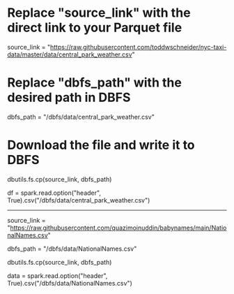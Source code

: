 # Replace "source_link" with the direct link to your Parquet file
source_link = "https://raw.githubusercontent.com/toddwschneider/nyc-taxi-data/master/data/central_park_weather.csv"
 
# Replace "dbfs_path" with the desired path in DBFS
dbfs_path = "/dbfs/data/central_park_weather.csv"
 
# Download the file and write it to DBFS
dbutils.fs.cp(source_link, dbfs_path)
 
df = spark.read.option("header", True).csv("/dbfs/data/central_park_weather.csv")



-----------------------------------------------------

source_link = "https://raw.githubusercontent.com/quazimoinuddin/babynames/main/NationalNames.csv"

dbfs_path = "/dbfs/data/NationalNames.csv"

dbutils.fs.cp(source_link, dbfs_path)

data = spark.read.option("header", True).csv("/dbfs/data/NationalNames.csv")
